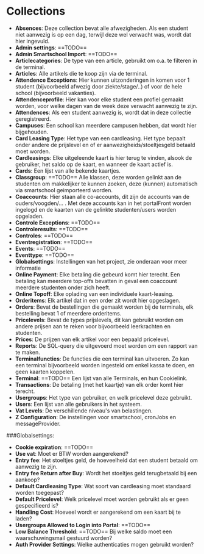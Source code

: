 # Collections
- **Absences**: Deze collection bevat alle afwezigheden. Als een student niet aanwezig is op een dag, terwijl deze wel verwacht was, wordt dat hier ingevuld.
- **Admin settings**: ==TODO==
- **Admin Smartschool Import**: ==TODO==
- **Articlecategories**: De type van een article, gebruikt om o.a. te filteren in de terminal.
- **Articles**: Alle artikels die te koop zijn via de terminal.
- **Attendence Exceptions**: Hier kunnen uitzonderingen in komen voor 1 student (bijvoorbeeld afwezig door ziekte/stage/..) of voor de hele school (bijvoorbeeld vakanties).
- **Attendenceprofile**: Hier kan voor elke student een profiel gemaakt worden, voor welke dagen van de week deze verwacht aanwezig te zijn.
- **Attendences**: Als een student aanwezig is, wordt dat in deze collectie geregistreerd.
- **Campuses**: Een school kan meerdere campusen hebben, dat wordt hier bijgehouden.
- **Card Leasing Type**: Het type van een cardleasing. Het type bepaalt onder andere de prijslevel en of er aanwezigheids/stoeltjesgeld betaald moet worden.
- **Cardleasings**: Elke uitgeleende kaart is hier terug te vinden, alsook de gebruiker, het saldo op de kaart, en wanneer de kaart actief is.
- **Cards**: Een lijst van alle bekende kaartjes.
- **Classgroup**: ==TODO== Alle klassen, deze worden gelinkt aan de studenten om makkelijker te kunnen zoeken, deze (kunnen) automatisch via smartschool geimporteerd worden.
- **Coaccounts**: Hier staan alle co-accounts, dit zijn de accounts van de ouders/voogden/... . Met deze accounts kan in het portalFront worden ingelogd en de kaarten van de gelinkte studenten/users worden opgeladen.
- **Controle Exceptions**: ==TODO==
- **Controleresults**: ==TODO==
- **Controles**: ==TODO==
- **Eventregistration**: ==TODO==
- **Events**: ==TODO==
- **Eventtype**: ==TODO==
- **Globalsettings**: Instellingen van het project, zie onderaan voor meer informatie
- **Online Payment**: Elke betaling die gebeurd komt hier terecht. Een betaling kan meerdere top-offs bevatten in geval een coaccount meerdere studenten onder zich heeft.
- **Online Topoff**: Elke oplading van een individuele kaart-leasing.
- **Orderitems**: Elk artikel dat in een order zit wordt hier opgeslagen.
- **Orders**: Bevat de bestellingen die gemaakt worden bij de terminals, elk bestelling bevat 1 of meerdere orderitems.
- **Pricelevels**: Bevat de types prijslevels, dit kan gebruikt worden om andere prijsen aan te reken voor bijvoorbeeld leerkrachten en studenten.
- **Prices**: De prijzen van elk artikel voor een bepaald pricelevel.
- **Reports**: De SQL-query die uitgevoerd moet worden om een rapport van te maken.
- **Terminalfuncties**: De functies die een terminal kan uitvoeren. Zo kan een terminal bijvoorbeeld worden ingesteld om enkel kassa te doen, en geen kaarten koppelen.
- **Terminal**: ==TODO== Een lijst van alle Terminals, en hun Cookielink.
- **Transactions**: De betaling (met het kaartje) van elk order komt hier terecht.
- **Usergroups**: Het type van gebruiker, en welk pricelevel deze gebruikt.
- **Users**: Een lijst van alle gebruikers in het systeem.
- **Vat Levels**: De verschillende niveau's van belastingen.
- **Z Configuration**: De instellingen voor smartschool, cronJobs en messageProvider.

###Globalsettings:
- **Cookie expiration**: ==TODO==
- **Use vat**: Moet er BTW worden aangerekend?
- **Entry fee**: Het stoeltjes geld, de hoeveelheid dat een student betaald om aanwezig te zijn.
- **Entry fee Return after Buy**: Wordt het stoeltjes geld terugbetaald bij een aankoop?
- **Default Cardleasing Type**: Wat soort van cardleasing moet standaard worden toegepast?
- **Default Pricelevel**: Welk pricelevel moet worden gebruikt als er geen gespecifieerd is?
- **Handling Cost**: Hoeveel wordt er aangerekend om een kaart bij te laden?
- **Usergroups Allowed to Login into Portal**: ==TODO==
- **Low Balance Threshold**: ==TODO== Bij welke saldo moet een waarschuwingsmail gestuurd worden?
- **Auth Provider Settings**: Welke authenticaties mogen gebruikt worden?






























